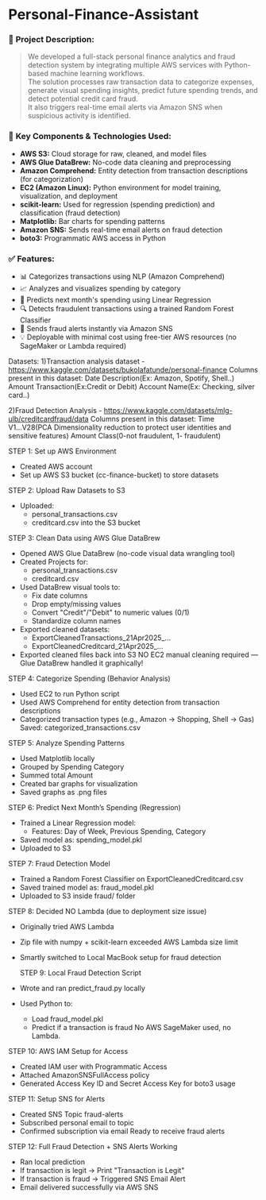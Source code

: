 # Personal-Finance-Assistant

### 📄 **Project Description:**

> We developed a full-stack personal finance analytics and fraud detection system by integrating multiple AWS services with Python-based machine learning workflows.  
> The solution processes raw transaction data to categorize expenses, generate visual spending insights, predict future spending trends, and detect potential credit card fraud.  
> It also triggers real-time email alerts via Amazon SNS when suspicious activity is identified.

### 🔧 **Key Components & Technologies Used:**

- **AWS S3:** Cloud storage for raw, cleaned, and model files  
- **AWS Glue DataBrew:** No-code data cleaning and preprocessing  
- **Amazon Comprehend:** Entity detection from transaction descriptions (for categorization)  
- **EC2 (Amazon Linux):** Python environment for model training, visualization, and deployment  
- **scikit-learn:** Used for regression (spending prediction) and classification (fraud detection)  
- **Matplotlib:** Bar charts for spending patterns  
- **Amazon SNS:** Sends real-time email alerts on fraud detection  
- **boto3:** Programmatic AWS access in Python

### ✅ **Features:**

- 📊 Categorizes transactions using NLP (Amazon Comprehend)  
- 📈 Analyzes and visualizes spending by category  
- 🤖 Predicts next month's spending using Linear Regression  
- 🔍 Detects fraudulent transactions using a trained Random Forest Classifier  
- 📩 Sends fraud alerts instantly via Amazon SNS  
- 💡 Deployable with minimal cost using free-tier AWS resources (no SageMaker or Lambda required)

Datasets: 
1)Transaction analysis dataset - https://www.kaggle.com/datasets/bukolafatunde/personal-finance
Columns present in this dataset:
Date
Description(Ex: Amazon, Spotify, Shell..)
Amount
Transaction(Ex:Credit or Debit)
Account Name(Ex: Checking, silver card..)

2)Fraud Detection Analysis - https://www.kaggle.com/datasets/mlg-ulb/creditcardfraud/data
Columns present in this dataset:
Time
V1...V28(PCA Dimensionality reduction
to protect user identities and sensitive
features)
Amount
Class(0-not fraudulent, 1- fraudulent)

STEP 1: Set up AWS Environment
* Created AWS account
* Set up AWS S3 bucket (cc-finance-bucket) to store datasets

STEP 2: Upload Raw Datasets to S3
* Uploaded:
    * personal_transactions.csv
    * creditcard.csv into the S3 bucket

STEP 3: Clean Data using AWS Glue DataBrew
* Opened AWS Glue DataBrew (no-code visual data wrangling tool)
* Created Projects for:
    * personal_transactions.csv
    * creditcard.csv
* Used DataBrew visual tools to:
    * Fix date columns
    * Drop empty/missing values
    * Convert "Credit"/"Debit" to numeric values (0/1)
    * Standardize column names
* Exported cleaned datasets:
    * ExportCleanedTransactions_21Apr2025_...
    * ExportCleanedCreditcard_21Apr2025_...
* Exported cleaned files back into S3
    NO EC2 manual cleaning required — Glue DataBrew handled it graphically!

STEP 4: Categorize Spending (Behavior Analysis)
* Used EC2 to run Python script
* Used AWS Comprehend for entity detection from transaction descriptions
* Categorized transaction types (e.g., Amazon → Shopping, Shell → Gas)
   Saved: categorized_transactions.csv

STEP 5: Analyze Spending Patterns
* Used Matplotlib locally
* Grouped by Spending Category
* Summed total Amount
* Created bar graphs for visualization
* Saved graphs as .png files

STEP 6: Predict Next Month’s Spending (Regression)
* Trained a Linear Regression model:
    * Features: Day of Week, Previous Spending, Category
* Saved model as: spending_model.pkl
* Uploaded to S3

STEP 7: Fraud Detection Model
* Trained a Random Forest Classifier on ExportCleanedCreditcard.csv
* Saved trained model as: fraud_model.pkl
* Uploaded to S3 inside fraud/ folder

STEP 8: Decided NO Lambda (due to deployment size issue)
* Originally tried AWS Lambda
* Zip file with numpy + scikit-learn exceeded AWS Lambda size limit
*  Smartly switched to Local MacBook setup for fraud detection

   STEP 9: Local Fraud Detection Script
* Wrote and ran predict_fraud.py locally
* Used Python to:
    * Load fraud_model.pkl
    * Predict if a transaction is fraud
 No AWS SageMaker used, no Lambda.

 STEP 10: AWS IAM Setup for Access
* Created IAM user with Programmatic Access
* Attached AmazonSNSFullAccess policy
* Generated Access Key ID and Secret Access Key for boto3 usage

 STEP 11: Setup SNS for Alerts
* Created SNS Topic fraud-alerts
* Subscribed personal email to topic
* Confirmed subscription via email
 Ready to receive fraud alerts

 STEP 12: Full Fraud Detection + SNS Alerts Working
* Ran local prediction
* If transaction is legit → Print "Transaction is Legit"
* If transaction is fraud → Triggered SNS Email Alert 
* Email delivered successfully via AWS SNS
